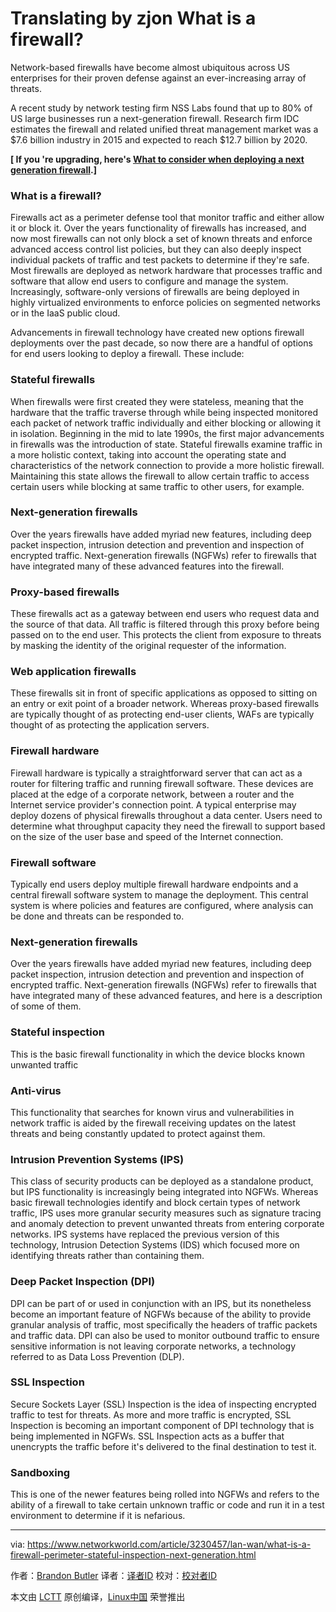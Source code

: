 Translating by zjon
What is a firewall?
======
Network-based firewalls have become almost ubiquitous across US enterprises for their proven defense against an ever-increasing array of threats.

A recent study by network testing firm NSS Labs found that up to 80% of US large businesses run a next-generation firewall. Research firm IDC estimates the firewall and related unified threat management market was a $7.6 billion industry in 2015 and expected to reach $12.7 billion by 2020.

 **[ If you 're upgrading, here's [What to consider when deploying a next generation firewall][1].]**

### What is a firewall?

Firewalls act as a perimeter defense tool that monitor traffic and either allow it or block it. Over the years functionality of firewalls has increased, and now most firewalls can not only block a set of known threats and enforce advanced access control list policies, but they can also deeply inspect individual packets of traffic and test packets to determine if they're safe. Most firewalls are deployed as network hardware that processes traffic and software that allow end users to configure and manage the system. Increasingly, software-only versions of firewalls are being deployed in highly virtualized environments to enforce policies on segmented networks or in the IaaS public cloud.

Advancements in firewall technology have created new options firewall deployments over the past decade, so now there are a handful of options for end users looking to deploy a firewall. These include:

### Stateful firewalls

When firewalls were first created they were stateless, meaning that the hardware that the traffic traverse through while being inspected monitored each packet of network traffic individually and either blocking or allowing it in isolation. Beginning in the mid to late 1990s, the first major advancements in firewalls was the introduction of state. Stateful firewalls examine traffic in a more holistic context, taking into account the operating state and characteristics of the network connection to provide a more holistic firewall. Maintaining this state allows the firewall to allow certain traffic to access certain users while blocking at same traffic to other users, for example.

### Next-generation firewalls

Over the years firewalls have added myriad new features, including deep packet inspection, intrusion detection and prevention and inspection of encrypted traffic. Next-generation firewalls (NGFWs) refer to firewalls that have integrated many of these advanced features into the firewall.

### Proxy-based firewalls

These firewalls act as a gateway between end users who request data and the source of that data. All traffic is filtered through this proxy before being passed on to the end user. This protects the client from exposure to threats by masking the identity of the original requester of the information.

### Web application firewalls

These firewalls sit in front of specific applications as opposed to sitting on an entry or exit point of a broader network. Whereas proxy-based firewalls are typically thought of as protecting end-user clients, WAFs are typically thought of as protecting the application servers.

### Firewall hardware

Firewall hardware is typically a straightforward server that can act as a router for filtering traffic and running firewall software. These devices are placed at the edge of a corporate network, between a router and the Internet service provider's connection point. A typical enterprise may deploy dozens of physical firewalls throughout a data center. Users need to determine what throughput capacity they need the firewall to support based on the size of the user base and speed of the Internet connection.

### Firewall software

Typically end users deploy multiple firewall hardware endpoints and a central firewall software system to manage the deployment. This central system is where policies and features are configured, where analysis can be done and threats can be responded to.

### Next-generation firewalls

Over the years firewalls have added myriad new features, including deep packet inspection, intrusion detection and prevention and inspection of encrypted traffic. Next-generation firewalls (NGFWs) refer to firewalls that have integrated many of these advanced features, and here is a description of some of them.

### Stateful inspection

This is the basic firewall functionality in which the device blocks known unwanted traffic

### Anti-virus

This functionality that searches for known virus and vulnerabilities in network traffic is aided by the firewall receiving updates on the latest threats and being constantly updated to protect against them.

### Intrusion Prevention Systems (IPS)

This class of security products can be deployed as a standalone product, but IPS functionality is increasingly being integrated into NGFWs. Whereas basic firewall technologies identify and block certain types of network traffic, IPS uses more granular security measures such as signature tracing and anomaly detection to prevent unwanted threats from entering corporate networks. IPS systems have replaced the previous version of this technology, Intrusion Detection Systems (IDS) which focused more on identifying threats rather than containing them.

### Deep Packet Inspection (DPI)

DPI can be part of or used in conjunction with an IPS, but its nonetheless become an important feature of NGFWs because of the ability to provide granular analysis of traffic, most specifically the headers of traffic packets and traffic data. DPI can also be used to monitor outbound traffic to ensure sensitive information is not leaving corporate networks, a technology referred to as Data Loss Prevention (DLP).

### SSL Inspection

Secure Sockets Layer (SSL) Inspection is the idea of inspecting encrypted traffic to test for threats. As more and more traffic is encrypted, SSL Inspection is becoming an important component of DPI technology that is being implemented in NGFWs. SSL Inspection acts as a buffer that unencrypts the traffic before it's delivered to the final destination to test it.

### Sandboxing

This is one of the newer features being rolled into NGFWs and refers to the ability of a firewall to take certain unknown traffic or code and run it in a test environment to determine if it is nefarious.


--------------------------------------------------------------------------------

via: https://www.networkworld.com/article/3230457/lan-wan/what-is-a-firewall-perimeter-stateful-inspection-next-generation.html

作者：[Brandon Butler][a]
译者：[译者ID](https://github.com/译者ID)
校对：[校对者ID](https://github.com/校对者ID)

本文由 [LCTT](https://github.com/LCTT/TranslateProject) 原创编译，[Linux中国](https://linux.cn/) 荣誉推出

[a]:https://www.networkworld.com/author/Brandon-Butler/
[1]:https://www.networkworld.com/article/3236448/lan-wan/what-to-consider-when-deploying-a-next-generation-firewall.html


